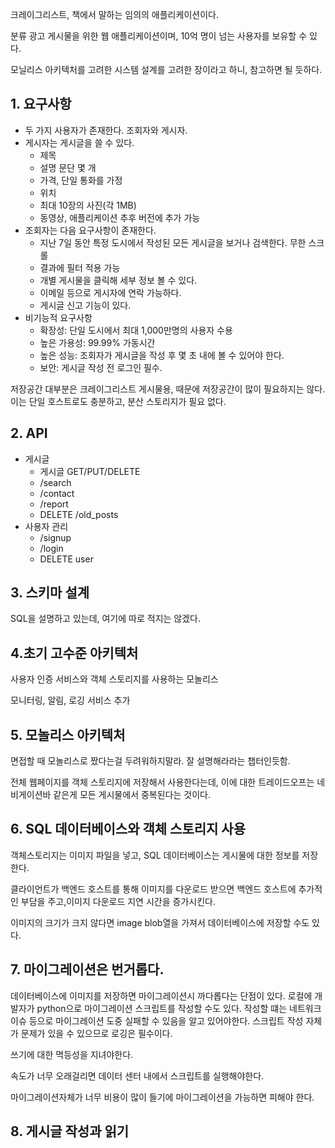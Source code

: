 크레이그리스트, 책에서 말하는 임의의 애플리케이션이다.

분류 광고 게시물을 위한 웹 애플리케이션이며, 10억 명이 넘는 사용자를 보유할 수 있다. 

모닐리스 아키텍처를 고려한 시스템 설계를 고려한 장이라고 하니, 참고하면 될 듯하다.

## 1. 요구사항

- 두 가지 사용자가 존재한다. 조회자와 게시자.
- 게시자는 게시글을 쓸 수 있다.
    - 제목
    - 설명 문단 몇 개
    - 가격, 단일 통화를 가정
    - 위치
    - 최대 10장의 사진(각 1MB)
    - 동영상, 애플리케이션 추후 버전에 추가 가능
- 조회자는 다음 요구사항이 존재한다.
    - 지난 7일 동안 특정 도시에서 작성된 모든 게시글을 보거나 검색한다. 무한 스크롤
    - 결과에 필터 적용 가능
    - 개별 게시물을 클릭해 세부 정보 볼 수 있다.
    - 이메일 등으로 게시자에 연락 가능하다.
    - 게시글 신고 기능이 있다.
- 비기능적 요구사항
    - 확장성: 단일 도시에서 최대 1,000만명의 사용자 수용
    - 높은 가용성: 99.99% 가동시간
    - 높은 성능: 조회자가 게시글을 작성 후 몇 초 내에 볼 수 있어야 한다.
    - 보안: 게시글 작성 전 로그인 필수. 

저장공간 대부분은 크레이그리스트 게시물용, 때문에 저장공간이 많이 필요하지는 않다. 이는 단일 호스트로도 충분하고, 분산 스토리지가 필요 없다.

## 2. API

- 게시글
    - 게시글 GET/PUT/DELETE
    - /search
    - /contact
    - /report
    - DELETE /old_posts
- 사용자 관리
    - /signup
    - /login
    - DELETE user

## 3. 스키마 설계

SQL을 설명하고 있는데, 여기에 따로 적지는 않겠다.

## 4.초기 고수준 아키텍처

사용자 인증 서비스와 객체 스토리지를 사용하는 모놀리스

모니터링, 알림, 로깅 서비스 추가

## 5. 모놀리스 아키텍처

면접할 때 모놀리스로 짰다는걸 두려워하지말라. 잘 설명해라라는 챕터인듯함.

전체 웹페이지를 객체 스토리지에 저장해서 사용한다는데, 이에 대한 트레이드오프는 네비게이션바 같은게 모든 게시물에서 중복된다는 것이다.

## 6. SQL 데이터베이스와 객체 스토리지 사용

객체스토리지는 이미지 파일을 넣고, SQL 데이터베이스는 게시물에 대한 정보를 저장한다.

클라이언트가 백엔드 호스트를 통해 이미지를 다운로드 받으면 백엔드 호스트에 추가적인 부담을 주고,이미지 다운로드 지연 시간을 증가시킨다.

이미지의 크기가 크지 않다면 image blob열을 가져서 데이터베이스에 저장할 수도 있다.

## 7. 마이그레이션은 번거롭다.

데이터베이스에 이미지를 저장하면 마이그레이션시 까다롭다는 단점이 있다.
로컬에 개발자가 python으로 마이그레이션 스크립트를 작성할 수도 있다. 작성할 떄는 네트워크 이슈 등으로 마이그레이션 도중 실패할 수 있음을 알고 있어야한다.
스크립트 작성 자체가 문제가 있을 수 있으므로 로깅은 필수이다.

쓰기에 대한 멱등성을 지녀야한다.

속도가 너무 오래걸리면 데이터 센터 내에서 스크립트를 실행해야한다. 

마이그레이션자체가 너무 비용이 많이 들기에 마이그레이션을 가능하면 피해야 한다. 

## 8. 게시글 작성과 읽기

